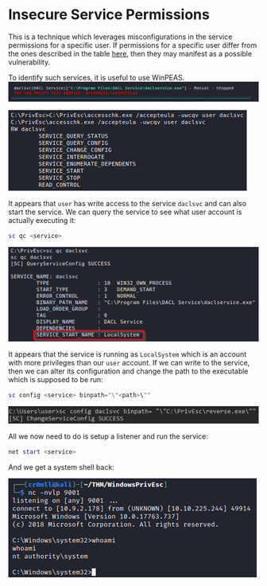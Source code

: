 # Insecure Service Permissions

This is a technique which leverages misconfigurations in the service permissions for a specific user. If permissions for a specific user differ from the ones described in the table [here](Notes/Post%20Exploitation/Privilege%20Escalation/Windows/Misconfigured%20Services/index.md), then they may manifest as a possible vulnerability.

To identify such services, it is useful to use WinPEAS.
![](res/Images/WinPEAS%20daclsvc.png)

![](res/Images/Access%20Check%20Permissions.png)

It appears that `user` has write access to the service `daclsvc` and can also start the service.  We can query the service to see what user account is actually executing it:

```powershell
sc qc <service>
```

![](res/Images/Query%20Service.png)

It appears that the service is running as `LocalSystem` which is an account with more privileges than our `user` account. If we can write to the service, then we can alter its configuration and change the path to the executable which is supposed to be run:

```powershell
sc config <service> binpath="\"<path>\""
```

![](res/Images/Change%20Config.png)

All we now need to do is setup a listener and run the service:
```powershell
net start <service>
```

And we get a system shell back:

![](../res/Images/Shell.png)
